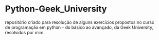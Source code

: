 # Python-Geek_University
 repositório criado para resolução de alguns exercícios propostos no curso de programação em python - do básico ao avançado, da Geek University, resolvidos por mim.
